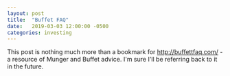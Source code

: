 ```yaml
---
layout: post
title:  "Buffet FAQ"
date:   2019-03-03 12:00:00 -0500
categories: investing
---
```


This post is nothing much more than a bookmark for http://buffettfaq.com/ - a resource of Munger and Buffet advice. I'm sure I'll be referring back to it in the future.